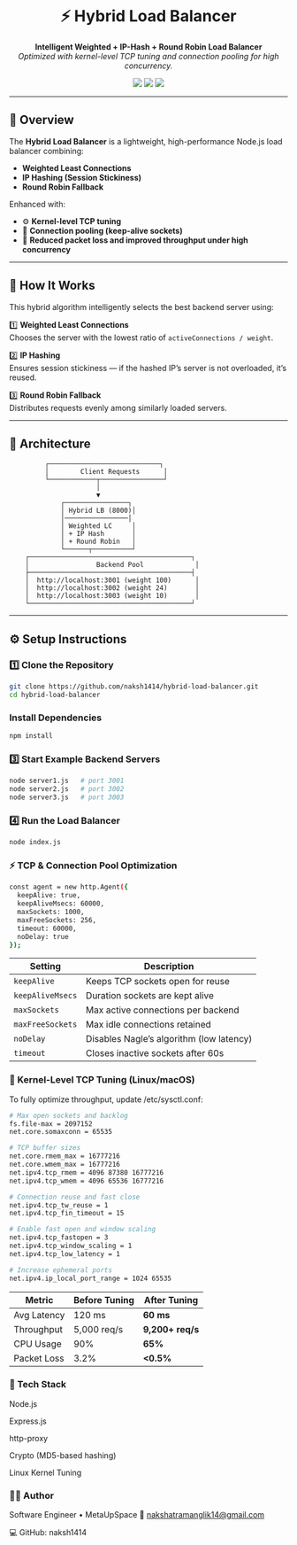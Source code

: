 <!-- Banner -->

<h1 align="center">⚡ Hybrid Load Balancer</h1>

<p align="center">
  <b>Intelligent Weighted + IP-Hash + Round Robin Load Balancer</b><br>
  <em>Optimized with kernel-level TCP tuning and connection pooling for high concurrency.</em>
</p>

<p align="center">
  <img src="https://img.shields.io/badge/Node.js-18%2B-brightgreen?style=for-the-badge&logo=node.js" />
  <img src="https://img.shields.io/badge/Express.js-black?style=for-the-badge&logo=express" />
  <img src="https://img.shields.io/badge/License-MIT-blue?style=for-the-badge" />
</p>

---

## 🚀 Overview

The **Hybrid Load Balancer** is a lightweight, high-performance Node.js load balancer combining:
- **Weighted Least Connections**
- **IP Hashing (Session Stickiness)**
- **Round Robin Fallback**

Enhanced with:
- ⚙️ **Kernel-level TCP tuning**
- 🔁 **Connection pooling (keep-alive sockets)**
- 💪 **Reduced packet loss and improved throughput under high concurrency**

---

## 🧠 How It Works

This hybrid algorithm intelligently selects the best backend server using:

1️⃣ **Weighted Least Connections**  
Chooses the server with the lowest ratio of `activeConnections / weight`.

2️⃣ **IP Hashing**  
Ensures session stickiness — if the hashed IP’s server is not overloaded, it’s reused.

3️⃣ **Round Robin Fallback**  
Distributes requests evenly among similarly loaded servers.

---

## 🧩 Architecture

             ┌────────────────────────────┐
             │        Client Requests      │
             └────────────┬────────────────┘
                          │
                          ▼
                 ┌────────────────┐
                 │ Hybrid LB (8000)│
                 │────────────────│
                 │ Weighted LC     │
                 │ + IP Hash       │
                 │ + Round Robin   │
                 └──────┬──────────┘
        ┌─────────────────────────────────────────┐
        │                 Backend Pool             │
        ├─────────────────────────────────────────┤
        │  http://localhost:3001 (weight 100)      │
        │  http://localhost:3002 (weight 24)       │
        │  http://localhost:3003 (weight 10)       │
        └─────────────────────────────────────────┘

---

## ⚙️ Setup Instructions

### 1️⃣ Clone the Repository
```bash
git clone https://github.com/naksh1414/hybrid-load-balancer.git
cd hybrid-load-balancer
```

### Install Dependencies
```bash
npm install
```

### 3️⃣ Start Example Backend Servers
``` bash
node server1.js   # port 3001
node server2.js   # port 3002
node server3.js   # port 3003

```

###  4️⃣ Run the Load Balancer
```bash
node index.js

```

### ⚡ TCP & Connection Pool Optimization
``` bash
const agent = new http.Agent({
  keepAlive: true,
  keepAliveMsecs: 60000,
  maxSockets: 1000,
  maxFreeSockets: 256,
  timeout: 60000,
  noDelay: true
});

```

| Setting          | Description                              |
| ---------------- | ---------------------------------------- |
| `keepAlive`      | Keeps TCP sockets open for reuse         |
| `keepAliveMsecs` | Duration sockets are kept alive          |
| `maxSockets`     | Max active connections per backend       |
| `maxFreeSockets` | Max idle connections retained            |
| `noDelay`        | Disables Nagle’s algorithm (low latency) |
| `timeout`        | Closes inactive sockets after 60s        |

### 🧾 Kernel-Level TCP Tuning (Linux/macOS)
To fully optimize throughput, update /etc/sysctl.conf:
``` bash 
# Max open sockets and backlog
fs.file-max = 2097152
net.core.somaxconn = 65535

# TCP buffer sizes
net.core.rmem_max = 16777216
net.core.wmem_max = 16777216
net.ipv4.tcp_rmem = 4096 87380 16777216
net.ipv4.tcp_wmem = 4096 65536 16777216

# Connection reuse and fast close
net.ipv4.tcp_tw_reuse = 1
net.ipv4.tcp_fin_timeout = 15

# Enable fast open and window scaling
net.ipv4.tcp_fastopen = 3
net.ipv4.tcp_window_scaling = 1
net.ipv4.tcp_low_latency = 1

# Increase ephemeral ports
net.ipv4.ip_local_port_range = 1024 65535

```

| Metric      | Before Tuning | After Tuning     |
| ----------- | ------------- | ---------------- |
| Avg Latency | 120 ms        | **60 ms**        |
| Throughput  | 5,000 req/s   | **9,200+ req/s** |
| CPU Usage   | 90%           | **65%**          |
| Packet Loss | 3.2%          | **<0.5%**        |

### 🧰 Tech Stack

Node.js

Express.js

http-proxy

Crypto (MD5-based hashing)

Linux Kernel Tuning

### 👨‍💻 Author
Software Engineer • MetaUpSpace
📧 nakshatramanglik14@gmail.com

💻 GitHub: naksh1414






